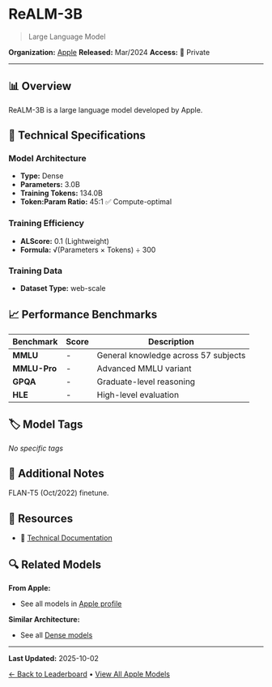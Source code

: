 # ReALM-3B

> Large Language Model

**Organization:** [Apple](../../labs/apple.md)
**Released:** Mar/2024
**Access:** 🔴 Private

---

## 📊 Overview

ReALM-3B is a large language model developed by Apple.

## 🔧 Technical Specifications

### Model Architecture
- **Type:** Dense
- **Parameters:** 3.0B
- **Training Tokens:** 134.0B
- **Token:Param Ratio:** 45:1 ✅ Compute-optimal

### Training Efficiency
- **ALScore:** 0.1 (Lightweight)
- **Formula:** √(Parameters × Tokens) ÷ 300

### Training Data
- **Dataset Type:** web-scale

## 📈 Performance Benchmarks

| Benchmark | Score | Description |
|-----------|-------|-------------|
| **MMLU** | - | General knowledge across 57 subjects |
| **MMLU-Pro** | - | Advanced MMLU variant |
| **GPQA** | - | Graduate-level reasoning |
| **HLE** | - | High-level evaluation |

## 🏷️ Model Tags

_No specific tags_

## 📝 Additional Notes

FLAN-T5 (Oct/2022) finetune.

## 🔗 Resources

- 📄 [Technical Documentation](https://arxiv.org/abs/2403.20329)

## 🔍 Related Models

**From Apple:**
- See all models in [Apple profile](../../labs/apple.md)

**Similar Architecture:**
- See all [Dense models](../../architectures/dense.md)

---

**Last Updated:** 2025-10-02

[← Back to Leaderboard](../../README.md) • [View All Apple Models](../../labs/apple.md)
